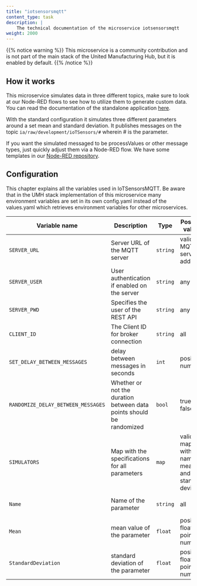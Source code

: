 ```yaml
---
title: "iotsensorsmqtt"
content_type: task
description: |
    The technical documentation of the microservice iotsensorsmqtt
weight: 2000
---
```


{{% notice warning %}}
This microservice is a community contribution and is not part of the main stack of the United Manufacturing Hub, but it is enabled by default.
{{% /notice %}}

## How it works

This microservice simulates data in three different topics, make sure to look at our Node-RED flows to see how to utilize them to generate custom data.
You can read the documentation of the standalone application [here](https://github.com/amine-amaach/simulators/tree/main/ioTSensorsMQTT).

With the standard configuration it simulates three different parameters around a set mean and standard deviation.
It publishes messages on the topic `ia/raw/development/ioTSensors/#` wherein # is the parameter.

If you want the simulated messaged to be processValues or other message types, just quickly adjust them via a Node-RED flow.
We have some templates in our [Node-RED repository](/guides/open-source/node-red/tutorial/node-red-flows-repo/).

## Configuration

This chapter explains all the variables used in IoTSensorsMQTT. Be aware that in the UMH stack implementation of this microservice
many environment variables are set in its own config.yaml instead of the values.yaml which retrieves environment variables for other microservices.


| Variable name                      | Description                                                      | Type     | Possible values | Example value                                               |
|------------------------------------|------------------------------------------------------------------|----------|--|-------------------------------------------------------------|
| `SERVER_URL`                       | Server URL of the MQTT server                                        | `string` | valid MQTT server address | `mqtt://united-manufacturing-hub-vernemq-local-service:1883` |
| `SERVER_USER`                      | User authentication if enabled on the server                         | `string` | any | `jeremy`                                                    |
| `SERVER_PWD`                       | Specifies the user of the REST API                                   | `string` | any | `changeme`                                                  |
| `CLIENT_ID`                        | The Client ID for broker connection                                  | `string` | all | `IoTSensorsMQTT-Simulator`                                  |
| `SET_DELAY_BETWEEN_MESSAGES`       | delay between messages in seconds                                    | `int`    | positive numbers | 15    |
| `RANDOMIZE_DELAY_BETWEEN_MESSAGES` | Whether or not the duration between data points should be randomized | `bool`   | true, false | false      |
| `SIMULATORS`                       | Map with the specifications for all parameters                       | `map`    |valid maps with name, mean and standard deviation | `[{Name: Temperature, Mean: 5, StandardDeviation: 1}]`|
| `Name`                             | Name of the parameter | `string` | all     | `Temperature`, `Humidity`, `Density`, `Weight`
| `Mean`                             | mean value of the parameter | `float`    | positive floating point numbers     | 80.7   |
| `StandardDeviation`                | standard deviation of the parameter| `float`    | positive floating point numbers    |1.54|
